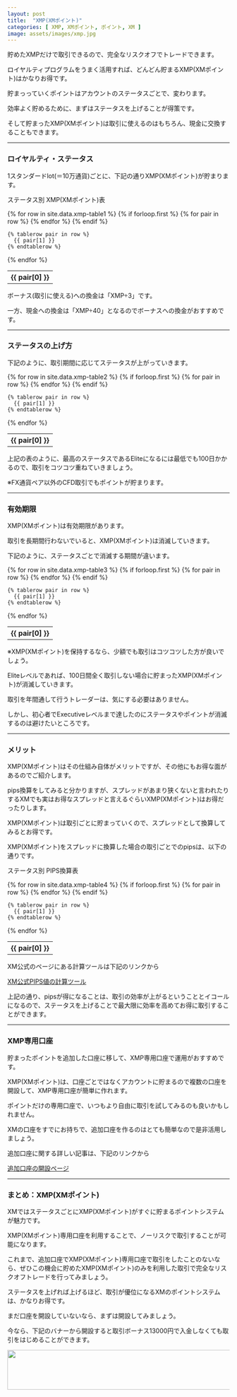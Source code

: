```yaml
---
layout: post
title:  "XMP(XMポイント)"
categories: [ XMP, XMポイント, ポイント, XM ]
image: assets/images/xmp.jpg
---
```

 
貯めたXMPだけで取引できるので、完全なリスクオフでトレードできます。

ロイヤルティプログラムをうまく活用すれば、どんどん貯まるXMP(XMポイント)はかなりお得です。

貯まっっていくポイントはアカウントのステータスごとで、変わります。

効率よく貯めるために、まずはステータスを上げることが得策です。

そして貯まったXMP(XMポイント)は取引に使えるのはもちろん、現金に交換することもできます。

<hr>

### ロイヤルティ・ステータス

1スタンダードlot(＝10万通貨)ごとに、下記の通りXMP(XMポイント)が貯まります。


ステータス別 XMP(XMポイント)表

<table>
  {% for row in site.data.xmp-table1 %}
    {% if forloop.first %}
    <tr>
      {% for pair in row %}
        <th>{{ pair[0] }}</th>
      {% endfor %}
    </tr>
    {% endif %}

    {% tablerow pair in row %}
      {{ pair[1] }}
    {% endtablerow %}
  {% endfor %}
</table>


ボーナス(取引に使える)への換金は「XMP÷3」です。

一方、現金への換金は「XMP÷40」となるのでボーナスへの換金がおすすめです。

<hr>

### ステータスの上げ方

下記のように、取引期間に応じてステータスが上がっていきます。

<table>
  {% for row in site.data.xmp-table2 %}
    {% if forloop.first %}
    <tr>
      {% for pair in row %}
        <th>{{ pair[0] }}</th>
      {% endfor %}
    </tr>
    {% endif %}

    {% tablerow pair in row %}
      {{ pair[1] }}
    {% endtablerow %}
  {% endfor %}
</table>

上記の表のように、最高のステータスであるEliteになるには最低でも100日かかるので、取引をコツコツ重ねていきましょう。

※FX通貨ペア以外のCFD取引でもポイントが貯まります。


<hr>

### 有効期限

XMP(XMポイント)は有効期限があります。

取引を長期間行わないでいると、XMP(XMポイント)は消滅していきます。

下記のように、ステータスごとで消滅する期間が違います。

<table>
  {% for row in site.data.xmp-table3 %}
    {% if forloop.first %}
    <tr>
      {% for pair in row %}
        <th>{{ pair[0] }}</th>
      {% endfor %}
    </tr>
    {% endif %}

    {% tablerow pair in row %}
      {{ pair[1] }}
    {% endtablerow %}
  {% endfor %}
</table>

※XMP(XMポイント)を保持するなら、少額でも取引はコツコツした方が良いでしょう。

Eliteレベルであれば、100日間全く取引しない場合に貯まったXMP(XMポイント)が消滅していきます。

取引を年間通して行うトレーダーは、気にする必要はありません。

しかし、初心者でExecutiveレベルまで達したのにステータスやポイントが消滅するのは避けたいところです。

<hr>

### メリット

XMP(XMポイント)はその仕組み自体がメリットですが、その他にもお得な面があるのでご紹介します。

pips換算をしてみると分かりますが、スプレッドがあまり狭くないと言われたりするXMでも実はお得なスプレッドと言えるぐらいXMP(XMポイント)はお得だったりします。

XMP(XMポイント)は取引ごとに貯まっていくので、スプレッドとして換算してみるとお得です。

XMP(XMポイント)をスプレッドに換算した場合の取引ごとでのpipsは、以下の通りです。


ステータス別 PIPS換算表
<table>
  {% for row in site.data.xmp-table4 %}
    {% if forloop.first %}
    <tr>
      {% for pair in row %}
        <th>{{ pair[0] }}</th>
      {% endfor %}
    </tr>
    {% endif %}

    {% tablerow pair in row %}
      {{ pair[1] }}
    {% endtablerow %}
  {% endfor %}
</table>

XM公式のページにある計算ツールは下記のリンクから

<a href="https://clicks.affstrack.com/c?c=589893&l=ja&p=16">XM公式PIPS値の計算ツール</a>

上記の通り、pipsが得になることは、取引の効率が上がるということとイコールになるので、ステータスを上げることで最大限に効率を高めてお得に取引することができます。


<hr>

### XMP専用口座

貯まったポイントを追加した口座に移して、XMP専用口座で運用がおすすめです。

XMP(XMポイント)は、口座ごとではなくアカウントに貯まるので複数の口座を開設して、XMP専用口座が簡単に作れます。

ポイントだけの専用口座で、いつもより自由に取引を試してみるのも良いかもしれません。

XMの口座をすでにお持ちで、追加口座を作るのはとても簡単なので是非活用しましょう。

追加口座に関する詳しい記事は、下記のリンクから

<a href="https://gnidart-mx.github.io/%E8%BF%BD%E5%8A%A0%E5%8F%A3%E5%BA%A7%E3%81%AE%E9%96%8B%E8%A8%AD/">追加口座の開設ページ</a>

<hr>

### まとめ：XMP(XMポイント)

XMではステータスごとにXMP(XMポイント)がすぐに貯まるポイントシステムが魅力です。

XMP(XMポイント)専用口座を利用することで、ノーリスクで取引することが可能になります。

これまで、追加口座でXMP(XMポイント)専用口座で取引をしたことのないなら、ぜひこの機会に貯めたXMP(XMポイント)のみを利用した取引で完全なリスクオフトレードを行ってみましょう。

ステータスを上げれば上げるほど、取引が優位になるXMのポイントシステムは、かなりお得です。

まだ口座を開設していないなら、まずは開設してみましょう。

今なら、下記のバナーから開設すると取引ボーナス13000円で入金しなくても取引をはじめることができます。

<a href="https://clicks.affstrack.com/c?m=7952&c=550036" referrerpolicy="no-referrer-when-downgrade"><img src="https://ads.affstrack.com/i/7952?c=550036" width="728" height="90" referrerpolicy="no-referrer-when-downgrade"/></a>


